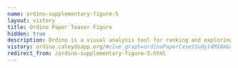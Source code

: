 ```yaml
---
name: ordino-supplementary-figure-5
layout: vistory
title: Ordino Paper Teaser Figure
hidden: true
description: Ordino is a visual analysis tool for ranking and exploring genes, cell lines, and tissue samples.
vistory: ordino.caleydoapp.org/#clue_graph=ordinoPaperCaseStudy14M1Am&clue_state=59
redirect_from: /ordino-supplementary-figure-5.html
---
```

